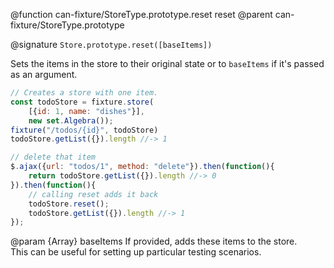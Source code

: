 @function can-fixture/StoreType.prototype.reset reset
@parent can-fixture/StoreType.prototype

@signature `Store.prototype.reset([baseItems])`

Sets the items in the store to their original state or to `baseItems` if it's passed as an argument.

```javascript
// Creates a store with one item.
const todoStore = fixture.store(
    [{id: 1, name: "dishes"}],
    new set.Algebra());
fixture("/todos/{id}", todoStore)
todoStore.getList({}).length //-> 1

// delete that item
$.ajax({url: "todos/1", method: "delete"}).then(function(){
    return todoStore.getList({}).length //-> 0
}).then(function(){
    // calling reset adds it back
    todoStore.reset();
    todoStore.getList({}).length //-> 1
});
```
  @param {Array} baseItems If provided, adds these items to the store.  
  This can be useful for setting up particular testing scenarios.
